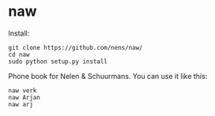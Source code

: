 naw
===

Install:
    
    git clone https://github.com/nens/naw/
    cd naw
    sudo python setup.py install

Phone book for Nelen & Schuurmans. You can use it like this:

    naw verk
    naw Arjan
    naw arj
